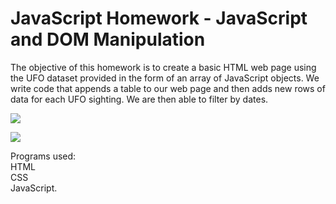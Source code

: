 # JavaScript Homework - JavaScript and DOM Manipulation

The objective of this homework is to create a basic HTML web page using the UFO dataset provided in the form of an array of JavaScript objects. We write code that appends a table to our web page and then adds new rows of data for each UFO sighting. We are then able to filter by dates.


![](javascript-challenge/UFO-level-1/static/images/pic1.png)


![](javascript-challenge/UFO-level-1/static/images/pic2.png)


Programs used:\
HTML\
CSS\
JavaScript.


